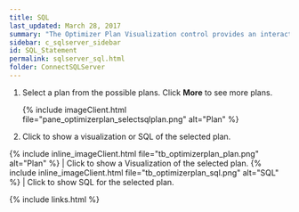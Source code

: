 ```yaml
---
title: SQL
last_updated: March 28, 2017
summary: "The Optimizer Plan Visualization control provides an interactive and intuitive way to view your plan and statement."
sidebar: c_sqlserver_sidebar
id: SQL_Statement
permalink: sqlserver_sql.html
folder: ConnectSQLServer
---
```



1. Select a plan from the possible plans. Click **More** to see more plans.

   {% include imageClient.html file="pane_optimizerplan_selectsqlplan.png" alt="Plan" %}

2. Click to show a visualization or SQL of the selected plan.

{% include inline_imageClient.html file="tb_optimizerplan_plan.png" alt="Plan" %} | Click to show a Visualization of the selected plan.
{% include inline_imageClient.html file="tb_optimizerplan_sql.png" alt="SQL" %} | Click to show SQL for the selected plan.



{% include links.html %}
